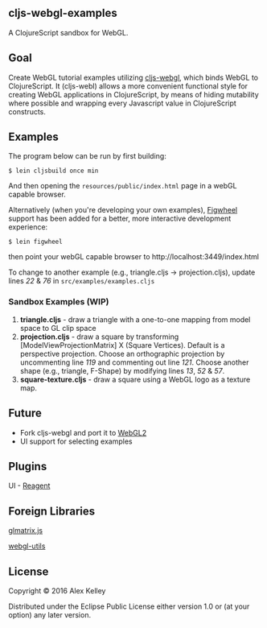 cljs-webgl-examples
----
A ClojureScript sandbox for WebGL.

Goal
----
Create WebGL tutorial examples utilizing [cljs-webgl](https://github.com/asakeron/cljs-webgl), which binds WebGL to ClojureScript. It (cljs-webl) allows a more convenient functional style for creating WebGL applications in ClojureScript, by means of hiding mutability where possible and wrapping every Javascript value in ClojureScript constructs.

Examples
----
The program below can be run by first building:

    $ lein cljsbuild once min

And then opening the `resources/public/index.html` page in a webGL capable browser.

Alternatively (when you're developing your own examples), [Figwheel](https://github.com/bhauman/lein-figwheel) support has been added for a
better, more interactive development experience:

    $ lein figwheel

then point your webGL capable browser to http://localhost:3449/index.html


To change to another example (e.g., triangle.cljs -> projection.cljs), update lines *22* & *76* in `src/examples/examples.cljs`

### Sandbox Examples (WIP)
1. **triangle.cljs**   - draw a triangle with a one-to-one mapping from model space to GL clip space
2. **projection.cljs** - draw a square by transforming [ModelViewProjectionMatrix] X (Square Vertices). Default is a perspective projection.  Choose an orthographic projection by uncommenting line *119* and commenting out line *121*.
Choose another shape (e.g., triangle, F-Shape) by modifying lines *13*, *52* & *57*.
3. **square-texture.cljs** - draw a square using a WebGL logo as a texture map.  

Future
----
* Fork cljs-webgl and port it to [WebGL2](https://www.khronos.org/registry/webgl/specs/latest/2.0/)
* UI support for selecting examples

Plugins
----
UI - [Reagent](https://reagent-project.github.io/)

Foreign Libraries
----
[glmatrix.js](http://glmatrix.net/)

[webgl-utils](https://www.khronos.org/registry/webgl/sdk/demos/common/webgl-utils.js)

## License

Copyright © 2016 Alex Kelley

Distributed under the Eclipse Public License either version 1.0 or (at your option) any later version.
